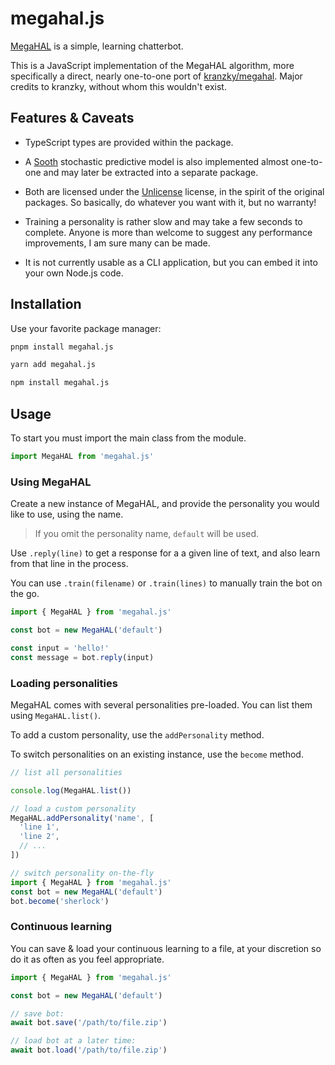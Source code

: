 # megahal.js

[MegaHAL](https://en.wikipedia.org/wiki/MegaHAL) is a simple, learning chatterbot.

This is a JavaScript implementation of the MegaHAL algorithm, more specifically a direct, nearly
one-to-one port of [kranzky/megahal](https://github.com/kranzky/megahal). Major credits to kranzky,
without whom this wouldn't exist.

## Features & Caveats

- TypeScript types are provided within the package.

- A [Sooth](https://rubygems.org/gems/sooth) stochastic predictive model is also implemented almost
  one-to-one and may later be extracted into a separate package.

- Both are licensed under the [Unlicense](./UNLICENSE) license, in the spirit of the original
  packages. So basically, do whatever you want with it, but no warranty!

- Training a personality is rather slow and may take a few seconds to complete. Anyone is more than
  welcome to suggest any performance improvements, I am sure many can be made.

- It is not currently usable as a CLI application, but you can embed it into your own Node.js code.

## Installation

Use your favorite package manager:

```sh
pnpm install megahal.js
```

```sh
yarn add megahal.js
```

```sh
npm install megahal.js
```

## Usage

To start you must import the main class from the module.

```typescript
import MegaHAL from 'megahal.js'
```

### Using MegaHAL

Create a new instance of MegaHAL, and provide the personality you would like to use, using the name.

> If you omit the personality name, `default` will be used.

Use `.reply(line)` to get a response for a a given line of text, and also learn from that line in
the process.

You can use `.train(filename)` or `.train(lines)` to manually train the bot on the go.

```typescript
import { MegaHAL } from 'megahal.js'

const bot = new MegaHAL('default')

const input = 'hello!'
const message = bot.reply(input)
```

### Loading personalities

MegaHAL comes with several personalities pre-loaded. You can list them using `MegaHAL.list()`.

To add a custom personality, use the `addPersonality` method.

To switch personalities on an existing instance, use the `become` method.

```typescript
// list all personalities

console.log(MegaHAL.list())

// load a custom personality
MegaHAL.addPersonality('name', [
  'line 1',
  'line 2',
  // ...
])

// switch personality on-the-fly
import { MegaHAL } from 'megahal.js'
const bot = new MegaHAL('default')
bot.become('sherlock')
```

### Continuous learning

You can save & load your continuous learning to a file, at your discretion so do it as often as you
feel appropriate.

```typescript
import { MegaHAL } from 'megahal.js'

const bot = new MegaHAL('default')

// save bot:
await bot.save('/path/to/file.zip')

// load bot at a later time:
await bot.load('/path/to/file.zip')
```
